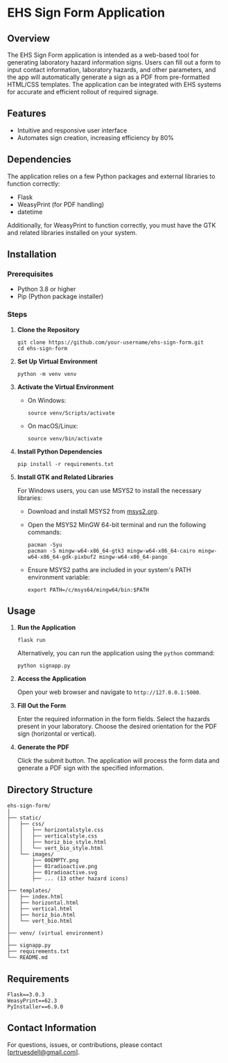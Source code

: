 
# EHS Sign Form Application

## Overview

The EHS Sign Form application is intended as a web-based tool for generating laboratory hazard information signs. Users can fill out a form to input contact information, laboratory hazards, and other parameters, and the app will automatically generate a sign as a PDF from pre-formatted HTML/CSS templates. The application can be integrated with EHS systems for accurate and efficient rollout of required signage.

## Features

- Intuitive and responsive user interface
- Automates sign creation, increasing efficiency by 80%

## Dependencies

The application relies on a few Python packages and external libraries to function correctly:

- Flask
- WeasyPrint (for PDF handling)
- datetime

Additionally, for WeasyPrint to function correctly, you must have the GTK and related libraries installed on your system.

## Installation

### Prerequisites

- Python 3.8 or higher
- Pip (Python package installer)

### Steps

1. **Clone the Repository**

   ```
   git clone https://github.com/your-username/ehs-sign-form.git
   cd ehs-sign-form
   ```


2. **Set Up Virtual Environment**

   ```
   python -m venv venv
   ```


3. **Activate the Virtual Environment**

   - On Windows:

     ```
     source venv/Scripts/activate
     ```

   - On macOS/Linux:

     ```
     source venv/bin/activate
     ```

4. **Install Python Dependencies**

   ```
   pip install -r requirements.txt
   ```


5. **Install GTK and Related Libraries**

   For Windows users, you can use MSYS2 to install the necessary libraries:

   - Download and install MSYS2 from [msys2.org](https://www.msys2.org/).
   - Open the MSYS2 MinGW 64-bit terminal and run the following commands:

     ```
     pacman -Syu
     pacman -S mingw-w64-x86_64-gtk3 mingw-w64-x86_64-cairo mingw-w64-x86_64-gdk-pixbuf2 mingw-w64-x86_64-pango
     ```

   - Ensure MSYS2 paths are included in your system's PATH environment variable:

     
     ```
     export PATH=/c/msys64/mingw64/bin:$PATH
     ```


## Usage

1. **Run the Application**


   ```
   flask run
   ```

   Alternatively, you can run the application using the `python` command:

   ```
   python signapp.py
   ```


2. **Access the Application**

   Open your web browser and navigate to `http://127.0.0.1:5000`.

3. **Fill Out the Form**

   Enter the required information in the form fields. Select the hazards present in your laboratory. Choose the desired orientation for the PDF sign (horizontal or vertical).

4. **Generate the PDF**

   Click the submit button. The application will process the form data and generate a PDF sign with the specified information.

## Directory Structure

```
ehs-sign-form/
│
├── static/
│   ├── css/
│   │   ├── horizontalstyle.css
│   │   ├── verticalstyle.css
│   │   ├── horiz_bio_style.html
│   │   └── vert_bio_style.html
│   └── images/
│       ├── 00EMPTY.png
│       ├── 01radioactive.png
│       ├── 01radioactive.svg
│       ├── ... (13 other hazard icons)
│
├── templates/
│   ├── index.html
│   ├── horizontal.html
│   ├── vertical.html
│   ├── horiz_bio.html
│   └── vert_bio.html
│
├── venv/ (virtual environment)
│
├── signapp.py
├── requirements.txt
└── README.md
```

## Requirements 

```
Flask==3.0.3
WeasyPrint==62.3
PyInstaller==6.9.0

```

## Contact Information

For questions, issues, or contributions, please contact [prtruesdell@gmail.com].